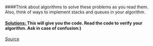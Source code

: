 
####Think about algorithms to solve these problems as you read them. Also, think of ways to implement stacks and queues in your algorithm.

#### [Solutions: ](http://mmhs.ca/ccc/index.htm) This will give you the code. Read the code to verify your algorithm. Ask in case of confusion:)

###### [Source](http://www.cemc.uwaterloo.ca/contests/past_contests.html#ccc)
